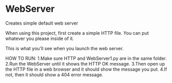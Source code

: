 # WebServer
Creates simple default web server

When using this project, first create a simple HTTP file. You can put whatever you please inside of it.

This is what you'll see when you launch the web server.

HOW TO RUN:
1.Make sure HTTP and WebServer1.py are in the same folder.
2.Run the WebServer until it shows the HTTP OK message.
3.Then open up the HTTP file in a web browser and it should show the message you put.
4.If not, then it should show a 404 error message.
